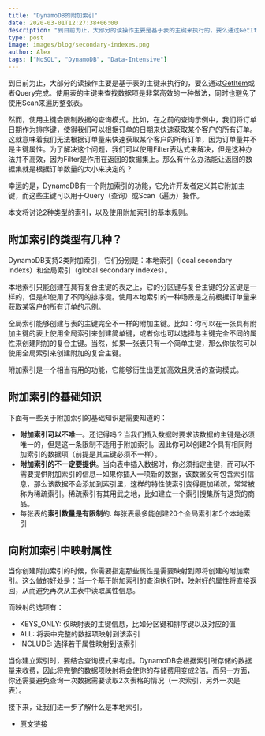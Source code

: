 ```yaml
---
title: "DynamoDB的附加索引"
date: 2020-03-01T12:27:38+06:00
description: "到目前为止，大部分的读操作主要是基于表的主键来执行的，要么通过GetItem或者Query完成。使用表的主键来查找数据项是非常高效的一种做法，同时也避免了使用Scan来遍历整张表。"
type: post
image: images/blog/secondary-indexes.png
author: Alex
tags: ["NoSQL", "DynamoDB", "Data-Intensive"]
---
```


到目前为止，大部分的读操作主要是基于表的主键来执行的，要么通过[GetItem](https://2cloudlab.com/nosql/inserting-retrieving-items/)或者Query完成。使用表的主键来查找数据项是非常高效的一种做法，同时也避免了使用Scan来遍历整张表。

然而，使用主键会限制数据的查询模式。比如，在之前的查询示例中，我们将订单日期作为排序键，使得我们可以根据订单的日期来快速获取某个客户的所有订单。这就意味着我们无法根据订单量来快速获取某个客户的所有订单，因为订单量并不是主键属性。为了解决这个问题，我们可以使用Filter表达式来解决，但是这种办法并不高效，因为Filter是作用在返回的数据集上。那么有什么办法能让返回的数据集就是根据订单数量的大小来决定的？

幸运的是，DynamoDB有一个附加索引的功能，它允许开发者定义其它附加主键，而这些主键可以用于Query（查询）或Scan（遍历）操作。

本文将讨论2种类型的索引，以及使用附加索引的基本规则。

## 附加索引的类型有几种？

DynamoDB支持2类附加索引，它们分别是：本地索引（local secondary indexs）和全局索引（global secondary indexes）。

本地索引只能创建在具有复合主键的表之上，它的分区键与复合主键的分区键是一样的，但是却使用了不同的排序键。使用本地索引的一种场景是之前根据订单量来获取某客户的所有订单的示例。

全局索引能够创建与表的主键完全不一样的附加主键。比如：你可以在一张具有附加主键的表上使用全局索引来创建简单键，或者你也可以选择与主键完全不同的属性来创建附加的复合主键。当然，如果一张表只有一个简单主键，那么你依然可以使用全局索引来创建附加的复合主键。

附加索引是一个相当有用的功能，它能够衍生出更加高效且灵活的查询模式。

## 附加索引的基础知识

下面有一些关于附加索引的基础知识是需要知道的：

* **附加索引可以不唯一**。还记得吗？当我们插入数据时要求该数据的主键是必须唯一的，但是这一条限制不适用于附加索引。因此你可以创建2个具有相同附加索引的数据项（前提是其主键必须不一样）。
* **附加索引的不一定要提供**。当向表中插入数据时，你必须指定主键，而可以不需要提供附加索引的信息--如果你插入一项新的数据，该数据没有包含索引信息，那么该数据不会添加到索引里，这样的特性使索引变得更加稀疏，常常被称为稀疏索引。稀疏索引有其用武之地，比如建立一个索引搜集所有退货的商品。
* 每张表的**索引数量是有限制**的. 每张表最多能创建20个全局索引和5个本地索引

## 向附加索引中映射属性

当你创建附加索引的时候，你需要指定那些属性是需要映射到即将创建的附加索引。这么做的好处是：当一个基于附加索引的查询执行时，映射好的属性将直接返回，从而避免再次从主表中读取属性信息。

而映射的选项有：

* KEYS_ONLY: 仅映射表的主键信息，比如分区键和排序键以及对应的值
* ALL: 将表中完整的数据项映射到该索引
* INCLUDE: 选择若干属性映射到该索引

当你建立索引时，要结合查询模式来考虑。DynamoDB会根据索引所存储的数据量来收费，因此将完整的数据项映射将会使你的存储费用变成2倍。而另一方面，你还需要避免查询一次数据需要读取2次表格的情况（一次索引，另外一次是表）。

接下来，让我们进一步了解什么是本地索引。

* [原文链接](https://www.dynamodbguide.com/secondary-indexes)